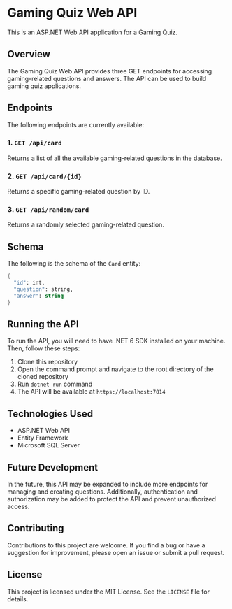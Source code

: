 # Gaming Quiz Web API

This is an ASP.NET Web API application for a Gaming Quiz.

## Overview

The Gaming Quiz Web API provides three GET endpoints for accessing gaming-related questions and answers. The API can be used to build gaming quiz applications.

## Endpoints

The following endpoints are currently available:

### 1. `GET /api/card`

Returns a list of all the available gaming-related questions in the database.

### 2. `GET /api/card/{id}`

Returns a specific gaming-related question by ID.

### 3. `GET /api/random/card`

Returns a randomly selected gaming-related question.

## Schema

The following is the schema of the `Card` entity:

```scheme
{
  "id": int,
  "question": string,
  "answer": string
}
```

## Running the API

To run the API, you will need to have .NET 6 SDK installed on your machine. Then, follow these steps:

1. Clone this repository
2. Open the command prompt and navigate to the root directory of the cloned repository
3. Run `dotnet run` command
4. The API will be available at `https://localhost:7014`

## Technologies Used

- ASP.NET Web API
- Entity Framework
- Microsoft SQL Server

## Future Development

In the future, this API may be expanded to include more endpoints for managing and creating questions. Additionally, authentication and authorization may be added to protect the API and prevent unauthorized access.

## Contributing

Contributions to this project are welcome. If you find a bug or have a suggestion for improvement, please open an issue or submit a pull request.

## License

This project is licensed under the MIT License. See the `LICENSE` file for details.
